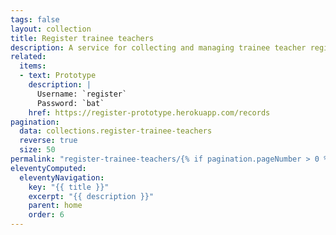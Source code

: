 ```yaml
---
tags: false
layout: collection
title: Register trainee teachers
description: A service for collecting and managing trainee teacher registration data
related:
  items:
  - text: Prototype
    description: |
      Username: `register`
      Password: `bat`
    href: https://register-prototype.herokuapp.com/records
pagination:
  data: collections.register-trainee-teachers
  reverse: true
  size: 50
permalink: "register-trainee-teachers/{% if pagination.pageNumber > 0 %}page/{{ pagination.pageNumber + 1 }}{% endif %}/"
eleventyComputed:
  eleventyNavigation:
    key: "{{ title }}"
    excerpt: "{{ description }}"
    parent: home
    order: 6
---
```

